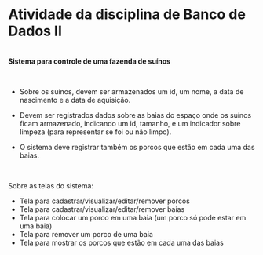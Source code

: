 # Atividade da disciplina de Banco de Dados II
<br/> <strong>Sistema para controle de uma fazenda de suínos</strong>

<br/> 

<p>

- Sobre os suínos, devem ser armazenados um id, um nome, a data de nascimento e a data de aquisição.
- Devem ser registrados dados sobre as baias do espaço onde os suínos ficam armazenado, indicando um id, tamanho, e um indicador sobre limpeza (para representar se foi ou não limpo).
- O sistema deve registrar também os porcos que estão em cada uma das baias.
  
  <p/>
  
  <br/>
  
<p>  

Sobre as telas do sistema:
   - Tela para cadastrar/visualizar/editar/remover porcos
   - Tela para cadastrar/visualizar/editar/remover baias
   - Tela para colocar um porco em uma baia (um porco só pode estar em uma baia)
   - Tela para remover um porco de uma baia
   - Tela para mostrar os porcos que estão em cada uma das baias
   
<p/>
